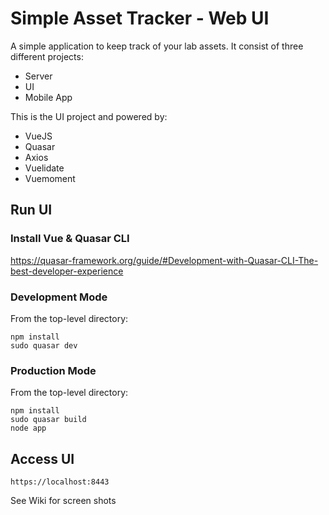 # Simple Asset Tracker - Web UI

A simple application to keep track of your lab assets. It consist of three different projects:

* Server
* UI
* Mobile App

This is the UI project and powered by:

* VueJS
* Quasar
* Axios
* Vuelidate
* Vuemoment

## Run UI

### Install Vue & Quasar CLI

https://quasar-framework.org/guide/#Development-with-Quasar-CLI-The-best-developer-experience

### Development Mode

From the top-level directory:

```
npm install
sudo quasar dev
```

### Production Mode

From the top-level directory:

```
npm install
sudo quasar build
node app
```

## Access UI

```
https://localhost:8443
```

See Wiki for screen shots
